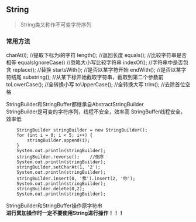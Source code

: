 ## String

> String类又称作不可变字符序列

<h3> 常用方法</h3>
    charAt(i);	//提取下标为i的字符
	length();	//返回长度
	equals();	//比较字符串是否相等
	equalsIgnoreCase()	//忽略大小写比较字符串
	indexOf();	//字符串中是否包含
	replace();	//替换
	startsWith();	//是否以某字符开始
	endWith();		//是否以某字符结尾
	substring();	//从某下标开始截取字符串，截取到第二个参数前
	toLowerCase();	//全转换小写
	toUpperCase();	//全转换大写
	trim();	//去除首位空格


StringBuilder和StringBuffer都继承自AbstractStringBuilder  
StringBuilder是可变的字符序列，线程不安全，效率高
StringBuffer线程安全，效率低

        StringBuilder stringBuilder = new StringBuilder();
        for (int i = 0; i < 5; i++) {
            stringBuilder.append(i);
        }
        System.out.println(stringBuilder);
        stringBuilder.reverse();    //倒序
        System.out.println(stringBuilder);
        stringBuilder.setCharAt(1, '2');
        System.out.println(stringBuilder);
        stringBuilder.insert(0, '我').insert(2, '你');
        System.out.println(stringBuilder);
        stringBuilder.delete(0,2);
        System.out.println(stringBuilder);


StringBuilder和StringBuffer操作原字符串  
**进行累加操作时一定不要使用String进行操作！！！**